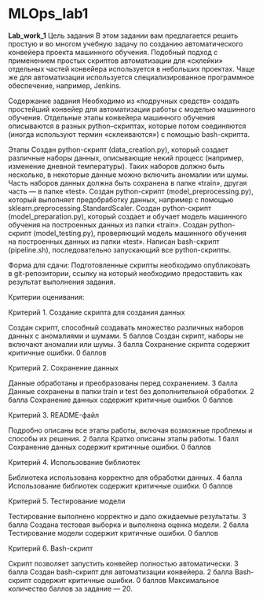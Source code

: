 # MLOps_lab1

**Lab_work_1**
Цель задания
В этом задании вам предлагается решить простую и во многом учебную задачу по созданию автоматического конвейера проекта машинного обучения. Подобный подход с применением простых скриптов автоматизации для «склейки» отдельных частей конвейера используется в небольших проектах. Чаще же для автоматизации используется специализированное программное обеспечение, например, Jenkins.


Содержание задания
Необходимо из «подручных средств» создать простейший конвейер для автоматизации работы с моделью машинного обучения. Отдельные этапы конвейера машинного обучения описываются в разных python–скриптах, которые потом соединяются (иногда используют термин «склеиваются») с помощью bash-скрипта.


Этапы
Создан python-скрипт (data_creation.py), который создает различные наборы данных, описывающие некий процесс (например, изменение дневной температуры). Таких наборов должно быть несколько, в некоторые данные можно включить аномалии или шумы. Часть наборов данных должна быть сохранена в папке «train», другая часть — в папке «test».
Создан python-скрипт (model_preprocessing.py), который выполняет предобработку данных, например с помощью sklearn.preprocessing.StandardScaler.
Создан python-скрипт (model_preparation.py), который создает и обучает модель машинного обучения на построенных данных из папки «train».
Создан python-скрипт (model_testing.py), проверяющий модель машинного обучения на построенных данных из папки «test».
Написан bash-скрипт (pipeline.sh), последовательно запускающий все python-скрипты.

Форма для сдачи:
Подготовленные скрипты необходимо опубликовать в git-репозитории, ссылку на который необходимо предоставить как результат выполнения задания.

Критерии оценивания:

Критерий 1. Создание скрипта для создания данных

Создан скрипт, способный создавать множество различных наборов данных с аномалиями и шумами.	5 баллов
Создан скрипт, наборы не включают аномалии или шумы.	3 балла
Сохранение скрипта содержит критичные ошибки.	0 баллов

Критерий 2. Сохранение данных

Данные обработаны и преобразованы перед сохранением.	3 балла
Данные сохранены в папки train и test без дополнительной обработки.	2 балла
Сохранение данных содержит критичные ошибки.	0 баллов

Критерий 3. README-файл

Подробно описаны все этапы работы, включая возможные проблемы и способы их решения.	2 балла
Кратко описаны этапы работы.	1 балл
Сохранение данных содержит критичные ошибки.	0 баллов

Критерий 4. Использование библиотек

Библиотека использована корректно для обработки данных.	4 балла
Использование библиотек содержит критичные ошибки.	0 баллов

Критерий 5. Тестирование модели

Тестирование выполнено корректно и дало ожидаемые результаты.	3 балла
Создана тестовая выборка и выполнена оценка модели.	2 балла
Тестирование модели содержит критичные ошибки.	0 баллов

Критерий 6. Bash-скрипт

Скрипт позволяет запустить конвейер полностью автоматически.	3 балла
Создан bash-скрипт для автоматизации конвейера.	2 балла
Bash-скрипт содержит критичные ошибки.	0 баллов
Максимальное количество баллов за задание — 20.
